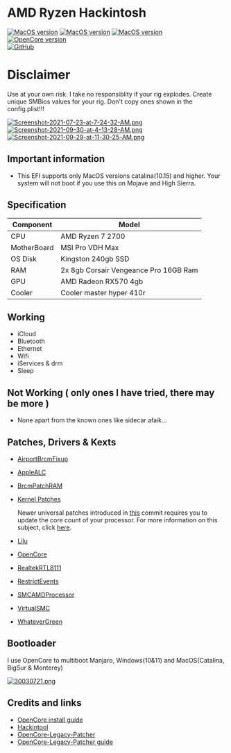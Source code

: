 # AMD Ryzen Hackintosh

[![MacOS version](https://img.shields.io/badge/Catalina-10.15.7%2019H1323-informational.svg)](https://www.apple.com/macos) [![MacOS version](https://img.shields.io/badge/Bigsur-11.6.1%2020G211-informational.svg)](https://www.apple.com/macos) [![MacOS version](https://img.shields.io/badge/Monterey-12.0%20Beta8%2021A5534d-informational.svg)](https://www.apple.com/macos)\
[![OpenCore version](https://img.shields.io/badge/OpenCore-0.7.3-informational.svg)](https://github.com/acidanthera/OpenCorePkg)\
[![GitHub](https://img.shields.io/github/license/sileshn/Ryzentosh?style=flat-square)](https://github.com/sileshn/Ryzentosh/blob/master/LICENSE)

# Disclaimer
Use at your own risk. I take no responsiblity if your rig explodes. Create unique SMBios values for your rig. Don't copy ones shown in the config.plist!!!

[![Screenshot-2021-07-23-at-7-24-32-AM.png](https://i.postimg.cc/zv97X3SV/Screenshot-2021-07-23-at-7-24-32-AM.png)](https://postimg.cc/RJLKgSYB) [![Screenshot-2021-09-30-at-4-13-28-AM.png](https://i.postimg.cc/QdKqcqN1/Screenshot-2021-09-30-at-4-13-28-AM.png)](https://postimg.cc/k298mKbg) [![Screenshot-2021-09-29-at-11-30-25-AM.png](https://i.postimg.cc/x11DqfkZ/Screenshot-2021-09-29-at-11-30-25-AM.png)](https://postimg.cc/BXkwVGB5)

## Important information
* This EFI supports only MacOS versions catalina(10.15) and higher. Your system will not boot if you use this on Mojave and High Sierra.

## Specification

| Component        | Model                                  |
| ---------------- | -------------------------------------- |
| CPU              | AMD Ryzen 7 2700                       |
| MotherBoard      | MSI Pro VDH Max                        |
| OS Disk          | Kingston 240gb SSD                     |
| RAM              | 2x 8gb Corsair Vengeance Pro 16GB Ram  |
| GPU              | AMD Radeon RX570 4gb                       |
| Cooler    	     | Cooler master hyper 410r               |

## Working

* iCloud
* Bluetooth
* Ethernet
* Wifi
* iServices & drm
* Sleep

## Not Working ( only ones I have tried, there may be more )

* None apart from the known ones like sidecar afaik...

## Patches, Drivers & Kexts

* [AirportBrcmFixup](https://github.com/acidanthera/AirportBrcmFixup)
* [AppleALC](https://github.com/acidanthera/AppleALC)
* [BrcmPatchRAM](https://github.com/acidanthera/BrcmPatchRAM)
* [Kernel Patches](https://github.com/AMD-OSX/AMD_Vanilla)

  Newer universal patches introduced in [this](https://github.com/sileshn/Ryzentosh/commit/adcb87fa003a0e77afaded014984a00ecb07b775) commit requires you to update the core count of your processor. For more information on this subject, click [here](https://github.com/AMD-OSX/AMD_Vanilla#read-me-first).
  
* [Lilu](https://github.com/acidanthera/Lilu)
* [OpenCore](https://github.com/acidanthera/OpenCorePkg)
* [RealtekRTL8111](https://github.com/Mieze/RTL8111_driver_for_OS_X)
* [RestrictEvents](https://github.com/acidanthera/RestrictEvents)
* [SMCAMDProcessor](https://github.com/trulyspinach/SMCAMDProcessor)
* [VirtualSMC](https://github.com/acidanthera/VirtualSMC)
* [WhateverGreen](https://github.com/acidanthera/WhateverGreen)

## Bootloader

I use OpenCore to multiboot Manjaro, Windows(10&11) and MacOS(Catalina, BigSur & Monterey)

[![30030721.png](https://i.postimg.cc/DwqcL1jn/30030721.png)](https://postimg.cc/75Z7yJrW)

## Credits and links

* [OpenCore install guide](https://dortania.github.io/OpenCore-Install-Guide)
* [Hackintool](https://www.hackintosh-forum.de/forum/thread/38316-hackintool-ehemals-intel-fb-patcher)
* [OpenCore-Legacy-Patcher](https://github.com/dortania/OpenCore-Legacy-Patcher)
* [OpenCore-Legacy-Patcher guide](https://dortania.github.io/OpenCore-Legacy-Patcher)
